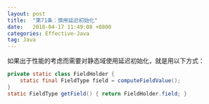 ```yaml
---
layout: post
title:  "第71条：慎用延迟初始化"
date:   2018-04-17 11:49:08 +0800
categories: Effective-Java
tag: Java
---
```



如果出于性能的考虑而需要对静态域使用延迟初始化，就是用以下方式：
```java
private static class FieldHolder {
    static final FieldType field = computeFieldValue();
}
static FieldType getField() { return FieldHolder.field; }
```
